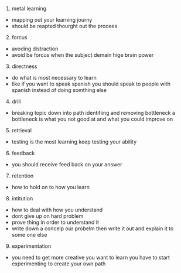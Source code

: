 1. metal learning 
- mapping out your learning journy 
- should be reapted thourght out the procees 
2. forcus 
- avoding distraction 
- avoid be forcus when the subject demain hige brain power 
3. directness 
- do what is most necessary to learn 
- like if you want to speak spanish you should speak to people with spanish instead of doing somthing else 
4. drill 
- breaking topic down into path identifiing and removing bottleneck a bottleneck is what you not good at and what you could improve on 
5. retrieval 
- testing is the most learning keep testing your ability 
6. feedback 
- you should receive feed back on your answer 
7. retention 
- how to hold on to how you learn 
8. intitution 
- how to deal with how you understand 
- dont give up on hard problem 
- prove thing in order to understand it 
- write down a concelp our probelm then write it out and explain it to some one else 
9. experimentation 
- you need to get more creative you want to learn you have to start experimenting to create your own path 
